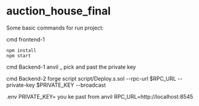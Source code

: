# auction_house_final

Some basic commands for run project:

cmd frontend-1
```
npm install
npm start

```


cmd Backend-1
anvil
    _ pick and past the private key

cmd Backend-2
forge script script/Deploy.s.sol --rpc-url $RPC_URL --private-key $PRIVATE_KEY --broadcast






.env 
PRIVATE_KEY= you ke past from anvil
RPC_URL=http://localhost:8545 
